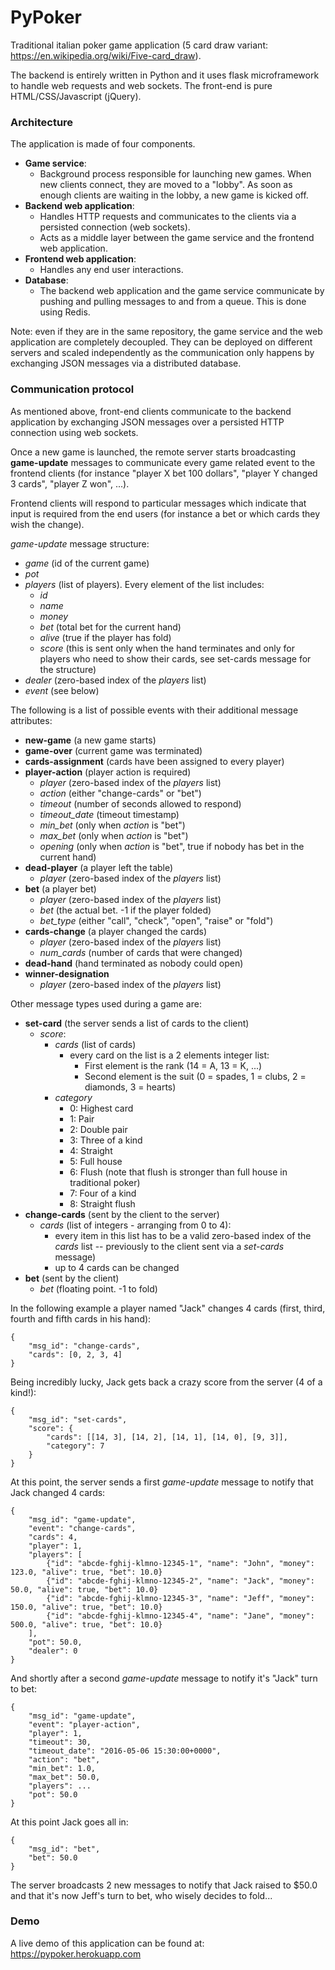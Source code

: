 # PyPoker

Traditional italian poker game application (5 card draw variant: https://en.wikipedia.org/wiki/Five-card_draw).

The backend is entirely written in Python and it uses flask microframework to handle web requests and web sockets.
The front-end is pure HTML/CSS/Javascript (jQuery).

### Architecture

The application is made of four components.
- **Game service**:
    - Background process responsible for launching new games. When new clients connect, they are moved to a "lobby". As soon as enough clients are waiting in the lobby, a new game is kicked off.
- **Backend web application**:
    - Handles HTTP requests and communicates to the clients via a persisted connection (web sockets).
    - Acts as a middle layer between the game service and the frontend web application.
- **Frontend web application**:
    - Handles any end user interactions.
- **Database**:
    - The backend web application and the game service communicate by pushing and pulling messages to and from a queue. This is done using Redis.


Note: even if they are in the same repository, the game service and the web application are completely decoupled.
They can be deployed on different servers and scaled independently as the communication only happens by exchanging JSON messages via a distributed database.


### Communication protocol

As mentioned above, front-end clients communicate to the backend application by exchanging JSON messages over a persisted HTTP connection using web sockets.

Once a new game is launched, the remote server starts broadcasting **game-update** messages to communicate every game related event to the frontend clients (for instance "player X bet 100 dollars", "player Y changed 3 cards", "player Z won", ...).

Frontend clients will respond to particular messages which indicate that input is required from the end users (for instance a bet or which cards they wish the change).

*game-update* message structure:

- *game* (id of the current game)
- *pot*
- *players* (list of players). Every element of the list includes:
    -  *id*
    -  *name*
    -  *money*
    -  *bet* (total bet for the current hand)
    -  *alive* (true if the player has fold)
    -  *score* (this is sent only when the hand terminates and only for players who need to show their cards, see set-cards message for the structure)
- *dealer* (zero-based index of the *players* list)
- *event* (see below)

The following is a list of possible events with their additional message attributes:

- **new-game** (a new game starts)
- **game-over** (current game was terminated)
- **cards-assignment** (cards have been assigned to every player)
- **player-action** (player action is required)
    - *player* (zero-based index of the *players* list)
    - *action* (either "change-cards" or "bet")
    - *timeout* (number of seconds allowed to respond)
    - *timeout_date* (timeout timestamp)
    - *min_bet* (only when *action* is "bet")
    - *max_bet* (only when *action* is "bet")
    - *opening* (only when *action* is "bet", true if nobody has bet in the current hand)
- **dead-player** (a player left the table)
    - *player* (zero-based index of the *players* list)
- **bet** (a player bet)
    - *player* (zero-based index of the *players* list)
    - *bet* (the actual bet. -1 if the player folded)
    - *bet_type* (either "call", "check", "open", "raise" or "fold")
- **cards-change** (a player changed the cards)
    - *player* (zero-based index of the *players* list)
    - *num_cards* (number of cards that were changed)
- **dead-hand** (hand terminated as nobody could open)
- **winner-designation**
    - *player* (zero-based index of the *players* list)

Other message types used during a game are:

- **set-card** (the server sends a list of cards to the client)
    - *score*:
        -  *cards* (list of cards)
            - every card on the list is a 2 elements integer list:
                - First element is the rank (14 = A, 13 = K, ...)
                - Second element is the suit (0 = spades, 1 = clubs, 2 = diamonds, 3 = hearts)
        -  *category*
            -  0: Highest card
            -  1: Pair
            -  2: Double pair
            -  3: Three of a kind
            -  4: Straight
            -  5: Full house
            -  6: Flush (note that flush is stronger than full house in traditional poker)
            -  7: Four of a kind
            -  8: Straight flush
- **change-cards** (sent by the client to the server)
    - *cards* (list of integers - arranging from 0 to 4):
        - every item in this list has to be a valid zero-based index of the *cards* list -- previously to the client sent via a *set-cards* message)
        - up to 4 cards can be changed
- **bet** (sent by the client)
    - *bet* (floating point. -1 to fold)

In the following example a player named "Jack" changes 4 cards (first, third, fourth and fifth cards in his hand):

```
{ 
    "msg_id": "change-cards",
    "cards": [0, 2, 3, 4]
}
```

Being incredibly lucky, Jack gets back a crazy score from the server (4 of a kind!):

```
{ 
    "msg_id": "set-cards",
    "score": {
        "cards": [[14, 3], [14, 2], [14, 1], [14, 0], [9, 3]],
        "category": 7
    }
}
```

At this point, the server sends a first *game-update* message to notify that Jack changed 4 cards:

```
{ 
    "msg_id": "game-update",
    "event": "change-cards",
    "cards": 4,
    "player": 1,
    "players": [
        {"id": "abcde-fghij-klmno-12345-1", "name": "John", "money": 123.0, "alive": true, "bet": 10.0}
        {"id": "abcde-fghij-klmno-12345-2", "name": "Jack", "money": 50.0, "alive": true, "bet": 10.0}
        {"id": "abcde-fghij-klmno-12345-3", "name": "Jeff", "money": 150.0, "alive": true, "bet": 10.0}
        {"id": "abcde-fghij-klmno-12345-4", "name": "Jane", "money": 500.0, "alive": true, "bet": 10.0}
    ],
    "pot": 50.0,
    "dealer": 0
}
```

And shortly after a second *game-update* message to notify it's "Jack" turn to bet:

```
{ 
    "msg_id": "game-update",
    "event": "player-action",
    "player": 1,
    "timeout": 30,
    "timeout_date": "2016-05-06 15:30:00+0000",
    "action": "bet",
    "min_bet": 1.0,
    "max_bet": 50.0,
    "players": ...
    "pot": 50.0
}
```

At this point Jack goes all in:

```
{ 
    "msg_id": "bet",
    "bet": 50.0
}
```

The server broadcasts 2 new messages to notify that Jack raised to $50.0 and that it's now Jeff's turn to bet, who wisely decides to fold...


### Demo

A live demo of this application can be found at: https://pypoker.herokuapp.com


